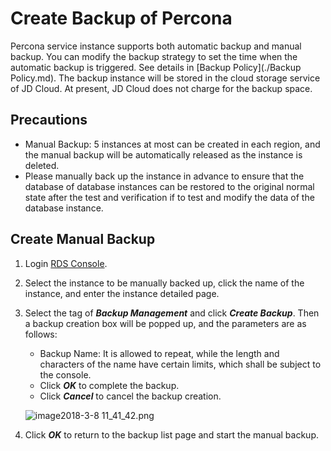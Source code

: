 # Create Backup of Percona
Percona service instance supports both automatic backup and manual backup. You can modify the backup strategy to set the time when the automatic backup is triggered. See details in [Backup Policy](./Backup Policy.md).
The backup instance will be stored in the cloud storage service of JD Cloud. At present, JD Cloud does not charge for the backup space.

## Precautions
* Manual Backup: 5 instances at most can be created in each region, and the manual backup will be automatically released as the instance is deleted.
* Please manually back up the instance in advance to ensure that the database of database instances can be restored to the original normal state after the test and verification if to test and modify the data of the database instance.

## Create Manual Backup
1. Login [RDS Console](https://rds-console.jdcloud.com/database).
2. Select the instance to be manually backed up, click the name of the instance, and enter the instance detailed page.
3. Select the tag of ***Backup Management*** and click ***Create Backup***. Then a backup creation box will be popped up, and the parameters are as follows:
    * Backup Name: It is allowed to repeat, while the length and characters of the name have certain limits, which shall be subject to the console.
    * Click ***OK*** to complete the backup.
    * Click ***Cancel*** to cancel the backup creation.

    ![image2018-3-8 11_41_42.png](https://img1.jcloudcs.com/cms/b11d4a53-6117-4db5-9254-144b92f2322520180308115433.png)

4. Click ***OK*** to return to the backup list page and start the manual backup.
